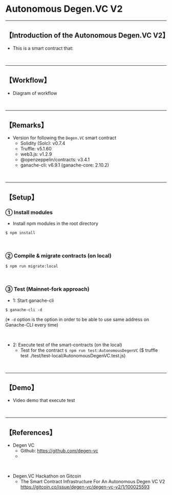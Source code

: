 # Autonomous Degen.VC V2

***
## 【Introduction of the Autonomous Degen.VC V2】
- This is a smart contract that: 


&nbsp;

***

## 【Workflow】
- Diagram of workflow  

&nbsp;

***

## 【Remarks】
- Version for following the `Degen.VC` smart contract
  - Solidity (Solc): v0.7.4
  - Truffle: v5.1.60
  - web3.js: v1.2.9
  - @openzeppelin/contracts: v3.4.1
  - ganache-cli: v6.9.1 (ganache-core: 2.10.2)


&nbsp;

***

## 【Setup】
### ① Install modules
- Install npm modules in the root directory
```
$ npm install
```

<br>

### ② Compile & migrate contracts (on local)
```
$ npm run migrate:local
```

<br>

### ③ Test (Mainnet-fork approach)
- 1: Start ganache-cli
```
$ ganache-cli -d
```
(※ `-d` option is the option in order to be able to use same address on Ganache-CLI every time)

<br>

- 2: Execute test of the smart-contracts (on the local)
  - Test for the contract
    `$ npm run test:AutonomousDegenVC`
    ($ truffle test ./test/test-local/AutonomousDegenVC.test.js)

<br>

***

## 【Demo】
- Video demo that execute test


<br>

***

## 【References】
- Degen VC
  - Github: https://github.com/degen-vc
  - 

<br>

- Degen.VC Hackathon on Gitcoin
  - The Smart Contract Infrastructure For An Autonomous Degen VC V2  
    https://gitcoin.co/issue/degen-vc/degen-vc-v2/1/100025593

